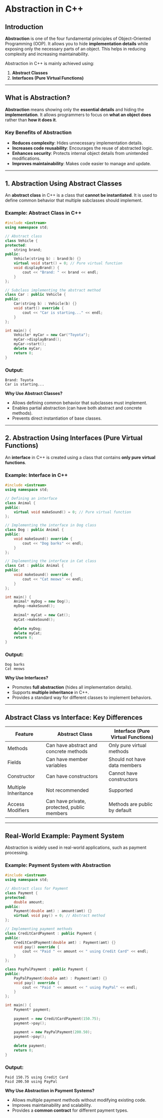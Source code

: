 # Abstraction in C++

## Introduction

**Abstraction** is one of the four fundamental principles of Object-Oriented Programming (OOP). It allows you to hide **implementation details** while exposing only the necessary parts of an object. This helps in reducing complexity and increasing maintainability.

Abstraction in C++ is mainly achieved using:
1. **Abstract Classes**
2. **Interfaces (Pure Virtual Functions)**

---

## **What is Abstraction?**

**Abstraction** means showing only the **essential details** and hiding the **implementation**. It allows programmers to focus on **what an object does** rather than **how it does it**.

### **Key Benefits of Abstraction**
- **Reduces complexity**: Hides unnecessary implementation details.
- **Increases code reusability**: Encourages the reuse of abstracted logic.
- **Enhances security**: Protects internal object details from unintended modifications.
- **Improves maintainability**: Makes code easier to manage and update.

---

## **1. Abstraction Using Abstract Classes**

An **abstract class** in C++ is a class that **cannot be instantiated**. It is used to define common behavior that multiple subclasses should implement.

### **Example: Abstract Class in C++**

```cpp
#include <iostream>
using namespace std;

// Abstract class
class Vehicle {
protected:
    string brand;
public:
    Vehicle(string b) : brand(b) {}
    virtual void start() = 0; // Pure virtual function
    void displayBrand() {
        cout << "Brand: " << brand << endl;
    }
};

// Subclass implementing the abstract method
class Car : public Vehicle {
public:
    Car(string b) : Vehicle(b) {}
    void start() override {
        cout << "Car is starting..." << endl;
    }
};

int main() {
    Vehicle* myCar = new Car("Toyota");
    myCar->displayBrand();
    myCar->start();
    delete myCar;
    return 0;
}
```

### **Output:**
```
Brand: Toyota
Car is starting...
```

**Why Use Abstract Classes?**
- Allows defining common behavior that subclasses must implement.
- Enables partial abstraction (can have both abstract and concrete methods).
- Prevents direct instantiation of base classes.

---

## **2. Abstraction Using Interfaces (Pure Virtual Functions)**

An **interface** in C++ is created using a class that contains **only pure virtual functions**.

### **Example: Interface in C++**

```cpp
#include <iostream>
using namespace std;

// Defining an interface
class Animal {
public:
    virtual void makeSound() = 0; // Pure virtual function
};

// Implementing the interface in Dog class
class Dog : public Animal {
public:
    void makeSound() override {
        cout << "Dog barks" << endl;
    }
};

// Implementing the interface in Cat class
class Cat : public Animal {
public:
    void makeSound() override {
        cout << "Cat meows" << endl;
    }
};

int main() {
    Animal* myDog = new Dog();
    myDog->makeSound();
    
    Animal* myCat = new Cat();
    myCat->makeSound();
    
    delete myDog;
    delete myCat;
    return 0;
}
```

### **Output:**
```
Dog barks
Cat meows
```

**Why Use Interfaces?**
- Promotes **full abstraction** (hides all implementation details).
- Supports **multiple inheritance** in C++.
- Provides a standard way for different classes to implement behaviors.

---

## **Abstract Class vs Interface: Key Differences**

| Feature | Abstract Class | Interface (Pure Virtual Functions) |
|---------|---------------|----------------------------------|
| Methods | Can have abstract and concrete methods | Only pure virtual methods |
| Fields | Can have member variables | Should not have data members |
| Constructor | Can have constructors | Cannot have constructors |
| Multiple Inheritance | Not recommended | Supported |
| Access Modifiers | Can have private, protected, public members | Methods are public by default |

---

## **Real-World Example: Payment System**

Abstraction is widely used in real-world applications, such as payment processing.

### **Example: Payment System with Abstraction**

```cpp
#include <iostream>
using namespace std;

// Abstract class for Payment
class Payment {
protected:
    double amount;
public:
    Payment(double amt) : amount(amt) {}
    virtual void pay() = 0; // Abstract method
};

// Implementing payment methods
class CreditCardPayment : public Payment {
public:
    CreditCardPayment(double amt) : Payment(amt) {}
    void pay() override {
        cout << "Paid " << amount << " using Credit Card" << endl;
    }
};

class PayPalPayment : public Payment {
public:
    PayPalPayment(double amt) : Payment(amt) {}
    void pay() override {
        cout << "Paid " << amount << " using PayPal" << endl;
    }
};

int main() {
    Payment* payment;
    
    payment = new CreditCardPayment(150.75);
    payment->pay();
    
    payment = new PayPalPayment(200.50);
    payment->pay();
    
    delete payment;
    return 0;
}
```

### **Output:**
```
Paid 150.75 using Credit Card
Paid 200.50 using PayPal
```

**Why Use Abstraction in Payment Systems?**
- Allows multiple payment methods without modifying existing code.
- Improves maintainability and scalability.
- Provides a **common contract** for different payment types.